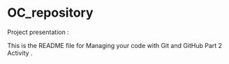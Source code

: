 # OC_repository

Project presentation :

This is the README file for Managing your code with Git and GitHub
Part 2 Activity .
